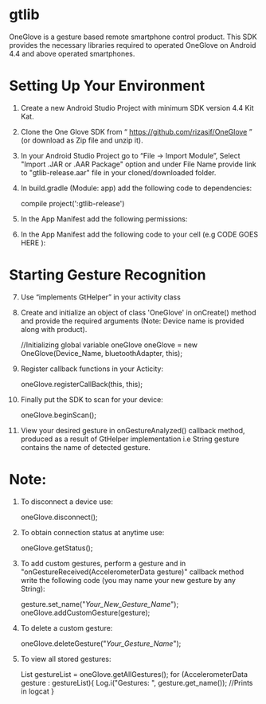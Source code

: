 # gtlib
OneGlove is a gesture based remote smartphone control product. This SDK provides the necessary libraries required to operated OneGlove on Android 4.4 and above operated smartphones.

# Setting Up Your Environment

1) Create a new Android Studio Project with minimum SDK version 4.4 Kit Kat.

2) Clone the One Glove SDK from “ https://github.com/rizasif/OneGlove ” (or download as Zip file and unzip it).

3) In your Android Studio Project go to “File -> Import Module”, Select "Import .JAR or .AAR Package" option and under File Name provide link to "gtlib-release.aar" file in your cloned/downloaded folder.

4) In build.gradle (Module: app) add the following code to dependencies:

    
    compile project(':gtlib-release')
    
    
5) In the App Manifest add the following permissions:

    
    <uses-permission android:name="android.permission.BLUETOOTH" />
    <uses-permission android:name="android.permission.BLUETOOTH_ADMIN" />
    <uses-feature android:name="android.hardware.bluetooth_le" android:required="true"/>
    
    
6) In the App Manifest add the following code to your <Application> cell (e.g <Application> CODE
GOES HERE </Application>):

    
    <service android:name="gestech.com.gtlib.Bluetooth.BluetoothLeServices" />
    <receiver android:name="gestech.com.gtlib.GestechInterfaces.GtBroadcastReceiver">
        <intent-filter>
            <action android:name="com.rfduino.ACTION_CONNECTED" />
            <action android:name="com.rfduino.ACTION_DISCONNECTED" />
            <action android:name="com.rfduino.ACTION_DATA_AVAILABLE" />
        </intent-filter>
    </receiver>
    
    
    
# Starting Gesture Recognition

7) Use “implements GtHelper” in your activity class

8) Create and initialize an object of class 'OneGlove' in onCreate() method and provide the required arguments (Note: Device name is provided along with product).

    
    //Initializing global variable oneGlove
    oneGlove = new OneGlove(Device_Name, bluetoothAdapter, this);
    
    
9) Register callback functions in your Acticity:

    
    oneGlove.registerCallBack(this, this);
    
    
10) Finally put the SDK to scan for your device:

    
    oneGlove.beginScan();
    
    
11. View your desired gesture in onGestureAnalyzed() callback method, produced as a result of GtHelper implementation i.e String gesture contains the name of detected gesture.


# Note:


1) To disconnect a device use:

    
    oneGlove.disconnect();
    
    
2) To obtain connection status at anytime use:

    
    oneGlove.getStatus();
    
    
3) To add custom gestures, perform a gesture and in "onGestureReceived(AccelerometerData gesture)" callback method write the following code (you may name your new gesture by any String):

    
    gesture.set_name("*Your_New_Gesture_Name*");
    oneGlove.addCustomGesture(gesture);
    
    
4) To delete a custom gesture:

    
    oneGlove.deleteGesture("*Your_Gesture_Name*");
    
    
5) To view all stored gestures:

    
    List<AccelerometerData> gestureList = oneGlove.getAllGestures();
    for (AccelerometerData gesture : gestureList){
        Log.i("Gestures: ", gesture.get_name());    //Prints in logcat
    }
    
    

